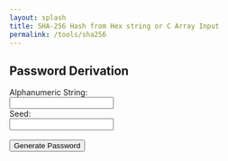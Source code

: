 ```yaml
---
layout: splash
title: SHA-256 Hash from Hex string or C Array Input
permalink: /tools/sha256
---
```

<!DOCTYPE html>
<html lang="en">
<head>
<meta charset="UTF-8">
<meta name="viewport" content="width=device-width, initial-scale=1.0">
<title>Password Derivation</title>
</head>
<body>

<h2>Password Derivation</h2>

<form id="passwordForm">
  <label for="inputString">Alphanumeric String:</label><br>
  <input type="text" id="inputString" name="inputString" required><br>
  <label for="seed">Seed:</label><br>
  <input type="text" id="seed" name="seed" required><br><br>
  <button type="button" onclick="derivePassword()">Generate Password</button>
</form>

<div id="output"></div>

<script>
function derivePassword() {
  var inputString = document.getElementById("inputString").value;
  var seed = document.getElementById("seed").value;
  
  // Password derivation function
  var password = deriveBase64Password(inputString, seed);
  
  document.getElementById("output").innerHTML = "Derived Password (Base64): " + password;
}

function deriveBase64Password(inputString, seed) {
  // Simple concatenation of inputString and seed
  var combinedString = inputString + seed;
  // Encoding the combined string to base64
  var password = btoa(combinedString);
  return password;
}
</script>

</body>
</html>
